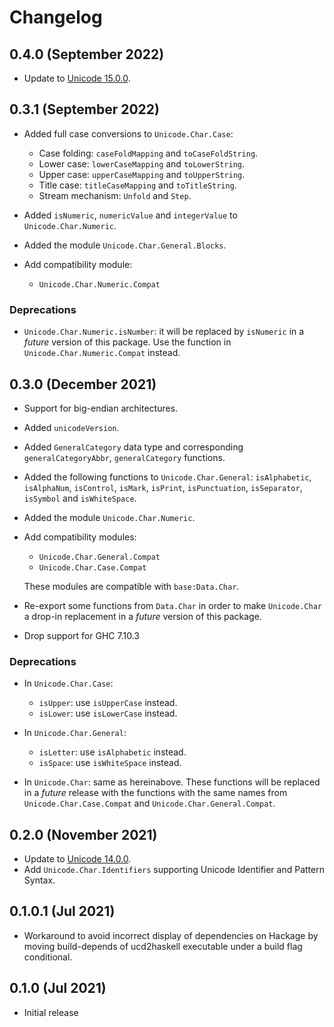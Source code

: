 # Changelog

## 0.4.0 (September 2022)

- Update to [Unicode 15.0.0](https://www.unicode.org/versions/Unicode15.0.0/).

## 0.3.1 (September 2022)

- Added full case conversions to `Unicode.Char.Case`:

  - Case folding: `caseFoldMapping` and `toCaseFoldString`.
  - Lower case: `lowerCaseMapping` and `toLowerString`.
  - Upper case: `upperCaseMapping` and `toUpperString`.
  - Title case: `titleCaseMapping` and `toTitleString`.
  - Stream mechanism: `Unfold` and `Step`.

- Added `isNumeric`, `numericValue` and `integerValue`
  to `Unicode.Char.Numeric`.
- Added the module `Unicode.Char.General.Blocks`.
- Add compatibility module:

  - `Unicode.Char.Numeric.Compat`

### Deprecations

- `Unicode.Char.Numeric.isNumber`: it will be replaced by `isNumeric`
  in a _future_ version of this package.
  Use the function in `Unicode.Char.Numeric.Compat` instead.

## 0.3.0 (December 2021)

- Support for big-endian architectures.
- Added `unicodeVersion`.
- Added `GeneralCategory` data type and corresponding `generalCategoryAbbr`,
  `generalCategory` functions.
- Added the following functions to `Unicode.Char.General`:
  `isAlphabetic`, `isAlphaNum`,
  `isControl`, `isMark`, `isPrint`, `isPunctuation`, `isSeparator`,
  `isSymbol` and `isWhiteSpace`.
- Added the module `Unicode.Char.Numeric`.
- Add compatibility modules:

  - `Unicode.Char.General.Compat`
  - `Unicode.Char.Case.Compat`

  These modules are compatible with `base:Data.Char`.
- Re-export some functions from `Data.Char` in order to make `Unicode.Char`
  a drop-in replacement in a _future_ version of this package.
- Drop support for GHC 7.10.3

### Deprecations

- In `Unicode.Char.Case`:

  - `isUpper`: use `isUpperCase` instead.
  - `isLower`: use `isLowerCase` instead.

- In `Unicode.Char.General`:

  - `isLetter`: use `isAlphabetic` instead.
  - `isSpace`: use `isWhiteSpace` instead.

- In `Unicode.Char`: same as hereinabove. These functions will be replaced in a
  _future_ release with the functions with the same names from
  `Unicode.Char.Case.Compat` and `Unicode.Char.General.Compat`.

## 0.2.0 (November 2021)

* Update to [Unicode 14.0.0](https://www.unicode.org/versions/Unicode14.0.0/).
* Add `Unicode.Char.Identifiers` supporting Unicode Identifier and Pattern
  Syntax.

## 0.1.0.1 (Jul 2021)

* Workaround to avoid incorrect display of dependencies on Hackage by moving
  build-depends of ucd2haskell executable under a build flag conditional.

## 0.1.0 (Jul 2021)

* Initial release
